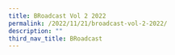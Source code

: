 ```yaml
---
title: BRoadcast Vol 2 2022
permalink: /2022/11/21/broadcast-vol-2-2022/
description: ""
third_nav_title: BRoadcast
---
```

